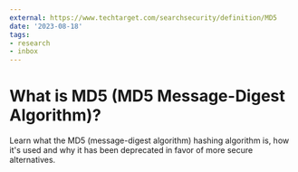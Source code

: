```yaml
---
external: https://www.techtarget.com/searchsecurity/definition/MD5
date: '2023-08-18'
tags:
- research
- inbox
---
```


# What is MD5 (MD5 Message-Digest Algorithm)?

Learn what the MD5 (message-digest algorithm) hashing algorithm is, how it's used and why it has been deprecated in favor of more secure alternatives.
